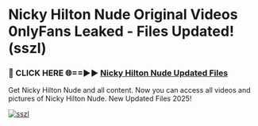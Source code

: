 # Nicky Hilton Nude Original Videos 0nlyFans Leaked - Files Updated! (sszl)

<h3>🔴 CLICK HERE 🌐==►► <a href="https://tinyurl.com/52m3yx9h" rel="nofollow">Nicky Hilton Nude Updated Files</a></h3>

Get Nicky Hilton Nude and all content. Now you can access all videos and pictures of Nicky Hilton Nude. New Updated Files 2025!

[![sszl](https://i.imgur.com/TnHtlc8.gif)](https://tinyurl.com/52m3yx9h)
